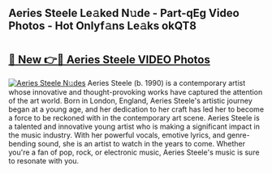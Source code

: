 ## Aeries Steele Le𝚊ked N𝚞de - Part-qEg Video Photos - Hot Onlyf𝚊ns Le𝚊ks okQT8

# <h2><a href="http://ab89999.deff.icu/?id=Aeries+Steele">🔗 New 👉🔴 Aeries Steele VIDEO Photos</a></h2>

[![Aeries Steele N𝚞des](https://i.imgur.com/rIISA9y.gif)](http://ab89999.deff.icu/?id=Aeries+Steele)
Aeries Steele (b. 1990) is a contemporary artist whose innovative and thought-provoking works have captured the attention of the art world. Born in London, England, Aeries Steele's artistic journey began at a young age, and her dedication to her craft has led her to become a force to be reckoned with in the contemporary art scene. Aeries Steele is a talented and innovative young artist who is making a significant impact in the music industry. With her powerful vocals, emotive lyrics, and genre-bending sound, she is an artist to watch in the years to come. Whether you're a fan of pop, rock, or electronic music, Aeries Steele's music is sure to resonate with you.
